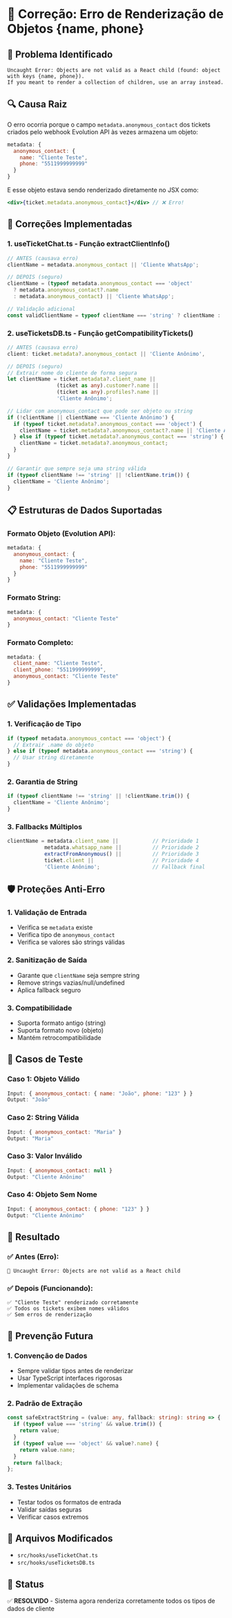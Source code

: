 # 🐛 Correção: Erro de Renderização de Objetos {name, phone}

## 🚨 Problema Identificado
```
Uncaught Error: Objects are not valid as a React child (found: object with keys {name, phone}). 
If you meant to render a collection of children, use an array instead.
```

## 🔍 Causa Raiz
O erro ocorria porque o campo `metadata.anonymous_contact` dos tickets criados pelo webhook Evolution API às vezes armazena um objeto:

```javascript
metadata: {
  anonymous_contact: {
    name: "Cliente Teste",
    phone: "5511999999999"
  }
}
```

E esse objeto estava sendo renderizado diretamente no JSX como:
```jsx
<div>{ticket.metadata.anonymous_contact}</div> // ❌ Erro!
```

## 🔧 Correções Implementadas

### 1. **useTicketChat.ts - Função extractClientInfo()**
```typescript
// ANTES (causava erro)
clientName = metadata.anonymous_contact || 'Cliente WhatsApp';

// DEPOIS (seguro)
clientName = (typeof metadata.anonymous_contact === 'object' 
  ? metadata.anonymous_contact?.name 
  : metadata.anonymous_contact) || 'Cliente WhatsApp';

// Validação adicional
const validClientName = typeof clientName === 'string' ? clientName : 'Cliente Anônimo';
```

### 2. **useTicketsDB.ts - Função getCompatibilityTickets()**
```typescript
// ANTES (causava erro)
client: ticket.metadata?.anonymous_contact || 'Cliente Anônimo',

// DEPOIS (seguro)
// Extrair nome do cliente de forma segura
let clientName = ticket.metadata?.client_name || 
                (ticket as any).customer?.name || 
                (ticket as any).profiles?.name || 
                'Cliente Anônimo';

// Lidar com anonymous_contact que pode ser objeto ou string
if (!clientName || clientName === 'Cliente Anônimo') {
  if (typeof ticket.metadata?.anonymous_contact === 'object') {
    clientName = ticket.metadata?.anonymous_contact?.name || 'Cliente Anônimo';
  } else if (typeof ticket.metadata?.anonymous_contact === 'string') {
    clientName = ticket.metadata?.anonymous_contact;
  }
}

// Garantir que sempre seja uma string válida
if (typeof clientName !== 'string' || !clientName.trim()) {
  clientName = 'Cliente Anônimo';
}
```

## 📋 Estruturas de Dados Suportadas

### Formato Objeto (Evolution API):
```javascript
metadata: {
  anonymous_contact: {
    name: "Cliente Teste",
    phone: "5511999999999"
  }
}
```

### Formato String:
```javascript
metadata: {
  anonymous_contact: "Cliente Teste"
}
```

### Formato Completo:
```javascript
metadata: {
  client_name: "Cliente Teste",
  client_phone: "5511999999999",
  anonymous_contact: "Cliente Teste"
}
```

## ✅ Validações Implementadas

### 1. **Verificação de Tipo**
```typescript
if (typeof metadata.anonymous_contact === 'object') {
  // Extrair .name do objeto
} else if (typeof metadata.anonymous_contact === 'string') {
  // Usar string diretamente
}
```

### 2. **Garantia de String**
```typescript
if (typeof clientName !== 'string' || !clientName.trim()) {
  clientName = 'Cliente Anônimo';
}
```

### 3. **Fallbacks Múltiplos**
```typescript
clientName = metadata.client_name ||           // Prioridade 1
            metadata.whatsapp_name ||          // Prioridade 2
            extractFromAnonymous() ||          // Prioridade 3
            ticket.client ||                   // Prioridade 4
            'Cliente Anônimo';                 // Fallback final
```

## 🛡️ Proteções Anti-Erro

### 1. **Validação de Entrada**
- Verifica se `metadata` existe
- Verifica tipo de `anonymous_contact`
- Verifica se valores são strings válidas

### 2. **Sanitização de Saída**
- Garante que `clientName` seja sempre string
- Remove strings vazias/null/undefined
- Aplica fallback seguro

### 3. **Compatibilidade**
- Suporta formato antigo (string)
- Suporta formato novo (objeto)
- Mantém retrocompatibilidade

## 🧪 Casos de Teste

### Caso 1: Objeto Válido
```javascript
Input: { anonymous_contact: { name: "João", phone: "123" } }
Output: "João"
```

### Caso 2: String Válida
```javascript
Input: { anonymous_contact: "Maria" }
Output: "Maria"
```

### Caso 3: Valor Inválido
```javascript
Input: { anonymous_contact: null }
Output: "Cliente Anônimo"
```

### Caso 4: Objeto Sem Nome
```javascript
Input: { anonymous_contact: { phone: "123" } }
Output: "Cliente Anônimo"
```

## 🎯 Resultado

### ✅ Antes (Erro):
```
🚨 Uncaught Error: Objects are not valid as a React child
```

### ✅ Depois (Funcionando):
```
✅ "Cliente Teste" renderizado corretamente
✅ Todos os tickets exibem nomes válidos
✅ Sem erros de renderização
```

## 🔄 Prevenção Futura

### 1. **Convenção de Dados**
- Sempre validar tipos antes de renderizar
- Usar TypeScript interfaces rigorosas
- Implementar validações de schema

### 2. **Padrão de Extração**
```typescript
const safeExtractString = (value: any, fallback: string): string => {
  if (typeof value === 'string' && value.trim()) {
    return value;
  }
  if (typeof value === 'object' && value?.name) {
    return value.name;
  }
  return fallback;
};
```

### 3. **Testes Unitários**
- Testar todos os formatos de entrada
- Validar saídas seguras
- Verificar casos extremos

## 📁 Arquivos Modificados
- `src/hooks/useTicketChat.ts`
- `src/hooks/useTicketsDB.ts`

## 🚀 Status
✅ **RESOLVIDO** - Sistema agora renderiza corretamente todos os tipos de dados de cliente 